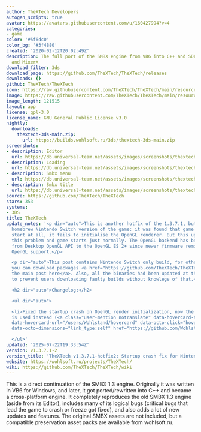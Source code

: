 ```yaml
---
author: TheXTech Developers
autogen_scripts: true
avatar: https://avatars.githubusercontent.com/u/160427994?v=4
categories:
- game
color: '#5f6dc0'
color_bg: '#3f4880'
created: '2020-02-12T20:02:49Z'
description: The full port of the SMBX engine from VB6 into C++ and SDL2, FreeImage
  and MixerX
download_filter: 3ds
download_page: https://github.com/TheXTech/TheXTech/releases
downloads: {}
github: TheXTech/TheXTech
icon: https://raw.githubusercontent.com/TheXTech/TheXTech/main/resources/icon/thextech_48.png
image: https://raw.githubusercontent.com/TheXTech/TheXTech/main/resources/wiiu/wuhb-splash.png
image_length: 121515
layout: app
license: gpl-3.0
license_name: GNU General Public License v3.0
nightly:
  downloads:
    thextech-3ds-main.zip:
      url: https://builds.wohlsoft.ru/3ds/thextech-3ds-main.zip
screenshots:
- description: Editor
  url: https://db.universal-team.net/assets/images/screenshots/thextech/editor.png
- description: Loading
  url: https://db.universal-team.net/assets/images/screenshots/thextech/loading.png
- description: Smbx menu
  url: https://db.universal-team.net/assets/images/screenshots/thextech/smbx-menu.png
- description: Smbx title
  url: https://db.universal-team.net/assets/images/screenshots/thextech/smbx-title.png
source: https://github.com/TheXTech/TheXTech
stars: 353
systems:
- 3DS
title: TheXTech
update_notes: '<p dir="auto">This is another hotfix of the 1.3.7.1, but now for the
  homebrew Nintendo Switch version of the game: it was found that game is unable to
  start at all, it fails to initialise the OpenGL renderer. But this update resolves
  this problem and game starts just normally. The OpenGL backend has been switched
  from Desktop OpenGL API to the OpenGL ES 2+ since newer firmware removes the desktop
  OpenGL support.</p>

  <p dir="auto">This post contains Nintendo Switch only build, for other platforms,
  you can download packages <a href="https://github.com/TheXTech/TheXTech/releases/tag/v1.3.7.1">at
  the main post here</a>. Also, all the binaries had been updated at the main post
  to prevent users downloading faulty builds without knowlege of that.</p>

  <h2 dir="auto">Changelog:</h2>

  <ul dir="auto">

  <li>Fixed the startup crash on OpenGL render initialization, now the OpenGL ES 2+
  is used instead (<a class="user-mention notranslate" data-hovercard-type="user"
  data-hovercard-url="/users/Wohlstand/hovercard" data-octo-click="hovercard-link-click"
  data-octo-dimensions="link_type:self" href="https://github.com/Wohlstand">@Wohlstand</a>)</li>

  </ul>'
updated: '2025-07-22T19:33:54Z'
version: v1.3.7.1-2
version_title: 'TheXTech v1.3.7.1-hotfix2: Startup crash fix for Nintendo Switch'
website: https://wohlsoft.ru/projects/TheXTech/
wiki: https://github.com/TheXTech/TheXTech/wiki
---
```

This is a direct continuation of the SMBX 1.3 engine. Originally it was written in VB6 for Windows, and later, it got ported/rewritten into C++ and became a cross-platform engine. It completely reproduces the old SMBX 1.3 engine (aside from its Editor), includes many of its logical bugs (critical bugs that lead the game to crash or freeze got fixed), and also adds a lot of new updates and features. The original SMBX assets are not included, but a compatible preservation asset packs are available from wohlsoft.ru.